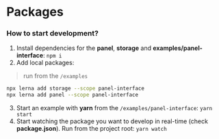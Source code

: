 # Packages

### How to start development?

1. Install dependencies for the **panel**, **storage** and **examples/panel-interface**: `npm i`
2. Add local packages:
> run from the `/examples`

```bash
npx lerna add storage --scope panel-interface
npx lerna add panel --scope panel-interface
```

3. Start an example with **yarn** from the `/examples/panel-interface`: `yarn start`
4. Start watching the package you want to develop in real-time (check **package.json**). Run from the project root: `yarn watch`
